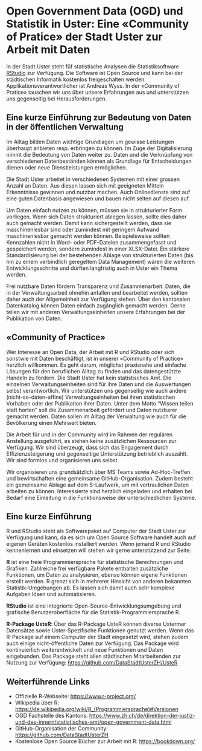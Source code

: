 # Open Government Data (OGD) und Statistik in Uster: Eine «Community of Pratice» der Stadt Uster zur Arbeit mit Daten
In der Stadt Uster steht füf statistische Analysen die Statistiksoftware [RStudio](https://de.wikipedia.org/wiki/RStudio) zur Verfügung. Die Software ist Open Source und kann bei der städtischen Informatik kostenlos freigeschalten werden. Applikationsverantwortlicher ist Andreas Wyss. In der «Community of Pratice» tauschen wir uns über unsere Erfahrungen aus und unterstützen uns gegenseitig bei Herausforderungen.

## Eine kurze Einführung zur Bedeutung von Daten in der öffentlichen Verwaltung
Im Alltag bilden Daten wichtige Grundlagen um gewisse Leistungen überhaupt anbieten resp. erbringen zu können. Im Zuge der Digitalisierung nimmt die Bedeutung von Daten weiter zu. Daten und die Verknüpfung von verschiedenen Datenbeständen können als Grundlage für Entscheidungen dienen oder neue Dienstleistungen ermöglichen.

Die Stadt Uster arbeitet in verschiedenen Systemen mit einer grossen Anzahl an Daten. Aus diesen lassen sich mit geeigneten Mitteln Erkenntnisse gewinnen und nutzbar machen. Auch Onlinedienste sind auf eine guten Datenbasis angewiesen und bauen nicht selten auf diesen auf.

Um Daten einfach nutzen zu können, müssen sie in strukturierter Form vorliegen. Wenn sich Daten strukturiert ablegen lassen, sollte dies daher auch gemacht werden. Damit kann sichergestellt werden, dass sie maschinenlesbar sind oder zumindest mit geringem Aufwand maschinenlesbar gemacht werden können. Beispielsweise sollten Kennzahlen nicht in Word- oder PDF-Dateien zusammengefasst und gespeichert werden, sondern zumindest in einer XLSX-Datei. Ein stärkere Standardisierung bei der bestehenden Ablage von strukturierten Daten (bis hin zu einem verbindlich geregeltem Data Management) wären die weiteren Entwicklungsschritte und dürften langfristig auch in Uster ein Thema werden.

Frei nutzbare Daten fördern Transparenz und Zusammenarbeit. Daten, die in der Verwaltungsarbeit ohnehin anfallen und bearbeitet werden, sollten daher auch der Allgemeinheit zur Verfügung stehen. Über den kantonalen Datenkatalog können Daten einfach zugänglich gemacht werden. Gerne teilen wir mit anderen Verwaltungseinheiten unsere Erfahrungen bei der Publikation von Daten.

## «Community of Practice»
Wer Interesse an Open Data, der Arbeit mit R und RStudio oder sich sonstwie mit Daten beschäftigt, ist in unserer «Community of Practice» herzlich willkommen. Es geht darum, möglichst praxisnahe und einfache Lösungen für den beruflichen Alltag zu finden und das datengestützte Handeln zu fördern. Die Stadt Uster hat kein statistisches Amt. Die einzelnen Verwaltungseinheiten sind für ihre Daten und die Auswertungen selbst verantwortlich. Wir unterstützen uns gegenseitig wie auch andere (nicht-so-daten-affine) Verwaltungseinheiten bei ihren statistischen Vorhaben oder der Publikation ihrer Daten. Unter dem Motto “Wissen teilen statt horten” soll die Zusammenarbeit gefördert und Daten nutzbarer gemacht werden. Daten sollen im Alltag der Verwaltung wie auch für die Bevölkerung einen Mehrwert bieten.

Die Arbeit für und in der Community wird im Rahmen der regulären Anstellung ausgeführt, es stehen keine zusätzlichen Ressourcen zur Verfügung. Wir sind überzeugt, dass sich das Engagement durch Effizienzsteigerung und gegenseitige Unterstützung betrieblich auszahlt. Wir sind formlos und organisieren uns selbst.

Wir organisieren uns grundsätzlich über MS Teams sowie Ad-Hoc-Treffen und bewirtschaften eine gemeinsame GitHub-Organisation. Zudem besteht ein gemeinsame Ablage auf dem S-Laufwerk, um mit vertraulichen Daten arbeiten zu können. Interessierte sind herzlich eingeladen und erhalten bei Bedarf eine Einleitung in die Funktionsweise der unterschiedlichen Systeme.

## Eine kurze Einführung
R und RStudio steht als Softwarepaket auf Computer der Stadt Uster zur Verfügung und kann, da es sich um Open Source Software handelt auch auf eigenen Geräten kostenlos installiert werden. Wenn jemand R und RStudio kennenlernen und einsetzen will stehen wir gerne unterstützend zur Seite.

**R** ist eine freie Programmiersprache für statistische Berechnungen und Grafiken. Zahlreiche frei verfügbare Pakete enthalten zusätzliche Funktionen, um Daten zu analysieren, ebenso können eigene Funktionen erstellt werden. R grenzt sich in mehrerer Hinsicht von anderen bekannten Statistik-Umgebungen ab. Es lassen sich damit auch sehr komplexe Aufgaben lösen und automatisieren.

**RStudio** ist eine integrierte Open-Source-Entwicklungsumgebung und grafische Benutzeroberfläche für die Statistik-Programmiersprache R.

**R-Package UsteR**: Über das R-Package UsteR können diverse Ustermer Datensätze sowie Uster-Spezifische Funktionen genutzt werden. Wenn das R-Package auf einem Computer der Stadt eingesetzt wird, stehen zudem auch einige nicht-öffentliche Daten zur Verfügung. Das Package wird kontinuierlich weiterentwickelt und neue Funktionen und Daten eingebunden. Das Package steht allen städtischen Mitarbeitenden zur Nutzung zur Verfügung: https://github.com/DataStadtUsterZH/UsteR

## Weiterführende Links
* Offizielle R-Webseite: https://www.r-project.org/ 
* Wikipedia über R: https://de.wikipedia.org/wiki/R_(Programmiersprache)#Versionen
* OGD Fachstelle des Kantons: https://www.zh.ch/de/direktion-der-justiz-und-des-innern/statistisches-amt/open-government-data.html
* GitHub-Organisation der Community: https://github.com/DataStadtUsterZH
* Kostenlose Open Source Bücher zur Arbeit mit R: https://bookdown.org/
